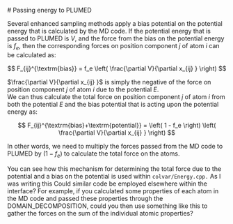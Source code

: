 # Passing energy to PLUMED

Several enhanced sampling methods apply a bias potential on the potential energy that is calculated by the MD code.  If the potential energy that is passed to 
PLUMED is $V$, and the force from the bias on the potential energy is $f_e$, then the corresponding forces on position component $j$ of atom $i$ can be calculated as:

$$
F_{ij}^{\textrm{bias}} = f_e \left(  \frac{\partial V}{\partial x_{ij} } \right)
$$

$\frac{\partial V}{\partial x_{ij} }$ is simply the negative of the force on position component $j$ of atom $i$ due to the potential $E$.  
We can thus calculate the total force on position component $j$ of atom $i$ from both the potential $E$ and the bias potential that is acting upon the potential energy as:

$$
F_{ij}^{\textrm{bias}+\textrm{potential}} = \left( 1 - f_e \right) \left( \frac{\partial V}{\partial x_{ij} } \right)
$$ 

In other words, we need to multiply the forces passed from the MD code to PLUMED by $\left( 1 - f_e \right)$ to calculate the total force on the atoms.

You can see how this mechanism for determining the total force due to the potential and a bias on the potential is used within `colvar/Energy.cpp.`  As I was writing this
Could similar code be employed elsewhere within the interface? For example, if you calculated some properties of each atom in the MD code and 
passed these properties through the DOMAIN_DECOMPOSITION, could you then use something like this to gather the forces on the sum of the individual atomic properties?

